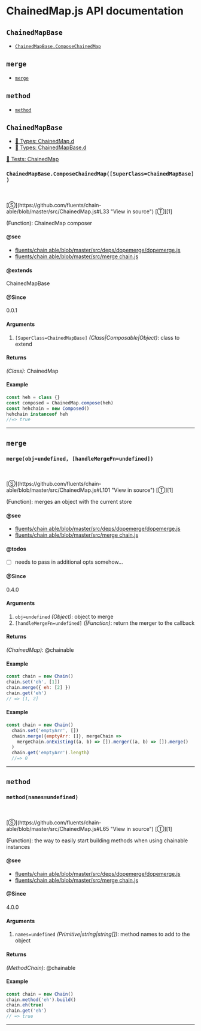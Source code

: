 # ChainedMap.js API documentation

<!-- div class="toc-container" -->

<!-- div -->

## `ChainedMapBase`
* <a href="#ChainedMapBase-prototype-ComposeChainedMap"  data-meta="ChainedMapBase ComposeChainedMap SuperClass ChainedMapBase"  data-call="ComposeChainedMap SuperClass ChainedMapBase"  data-category="Methods"  data-description="Function ChainedMap composer"  data-name="ComposeChainedMap"  data-member="ChainedMapBase"  data-see="href https github com fluents chain able blob master src deps dopemerge dopemerge js label fluents chain able blob master src deps dopemerge dopemerge js href https github com fluents chain able blob master src MergeChain js label fluents chain able blob master src merge chain js"  data-all="meta ChainedMapBase n n ComposeChainedMap SuperClass ChainedMapBase call ComposeChainedMap SuperClass ChainedMapBase category Methods description Function ChainedMap composer name ComposeChainedMap member ChainedMapBase see href https github com fluents chain able blob master src deps dopemerge dopemerge js label fluents chain able blob master src deps dopemerge dopemerge js href https github com fluents chain able blob master src MergeChain js label fluents chain able blob master src merge chain js notes todos klassProps" >`ChainedMapBase.ComposeChainedMap`</a>

<!-- /div -->

<!-- div -->

## `merge`
* <a href="#merge"  data-meta="merge obj undefined handleMergeFn undefined"  data-call="merge obj undefined handleMergeFn undefined"  data-category="merge"  data-description="Function merges an object with the current store"  data-name="merge"  data-see="href https github com fluents chain able blob master src deps dopemerge dopemerge js label fluents chain able blob master src deps dopemerge dopemerge js href https github com fluents chain able blob master src MergeChain js label fluents chain able blob master src merge chain js"  data-todos="needs to pass in additional opts somehow"  data-all="meta merge obj undefined handleMergeFn undefined call merge obj undefined handleMergeFn undefined category merge description Function merges an object with the current store name merge member see href https github com fluents chain able blob master src deps dopemerge dopemerge js label fluents chain able blob master src deps dopemerge dopemerge js href https github com fluents chain able blob master src MergeChain js label fluents chain able blob master src merge chain js notes todos needs to pass in additional opts somehow n klassProps" >`merge`</a>

<!-- /div -->

<!-- div -->

## `method`
* <a href="#method"  data-meta="method names undefined"  data-call="method names undefined"  data-category="methods"  data-description="Function the way to easily start building methods when using chainable instances"  data-name="method"  data-see="href https github com fluents chain able blob master src deps dopemerge dopemerge js label fluents chain able blob master src deps dopemerge dopemerge js href https github com fluents chain able blob master src MergeChain js label fluents chain able blob master src merge chain js"  data-all="meta method names undefined call method names undefined category methods description Function the way to easily start building methods when using chainable instances name method member see href https github com fluents chain able blob master src deps dopemerge dopemerge js label fluents chain able blob master src deps dopemerge dopemerge js href https github com fluents chain able blob master src MergeChain js label fluents chain able blob master src merge chain js notes todos klassProps" >`method`</a>

<!-- /div -->

<!-- /div -->

<!-- div class="doc-container" -->

<!-- div -->

## `ChainedMapBase`

<!-- div -->

* <a href="https://github.com/fluents/chain-able/blob/master/typings/ChainedMap.d.ts">🌊  Types: ChainedMap.d</a>&nbsp;
* <a href="https://github.com/fluents/chain-able/blob/master/typings/ChainedMapBase.d.ts">🌊  Types: ChainedMapBase.d</a>&nbsp;

<a href="https://github.com/fluents/chain-able/blob/master/test/ChainedMap.js">🔬  Tests: ChainedMap</a>&nbsp;

<h3 id="ChainedMapBase-prototype-ComposeChainedMap" data-member="ChainedMapBase" data-category="Methods" data-name="ComposeChainedMap"><code>ChainedMapBase.ComposeChainedMap([SuperClass=ChainedMapBase])</code></h3>
<br>
<br>
[&#x24C8;](https://github.com/fluents/chain-able/blob/master/src/ChainedMap.js#L33 "View in source") [&#x24C9;][1]

(Function): ChainedMap composer


#### @see 

* <a href="https://github.com/fluents/chain-able/blob/master/src/deps/dopemerge/dopemerge.js" >fluents/chain able/blob/master/src/deps/dopemerge/dopemerge.js</a>
* <a href="https://github.com/fluents/chain-able/blob/master/src/MergeChain.js" >fluents/chain able/blob/master/src/merge chain.js</a>

#### @extends
ChainedMapBase



#### @Since
0.0.1

#### Arguments
1. `[SuperClass=ChainedMapBase]` *(Class|Composable|Object)*: class to extend

#### Returns
*(Class)*: ChainedMap

#### Example
```js
const heh = class {}
const composed = ChainedMap.compose(heh)
const hehchain = new Composed()
hehchain instanceof heh
//=> true

```
---

<!-- /div -->

<!-- /div -->

<!-- div -->

## `merge`

<!-- div -->

<h3 id="merge" data-member="" data-category="merge" data-name="merge"><code>merge(obj=undefined, [handleMergeFn=undefined])</code></h3>
<br>
<br>
[&#x24C8;](https://github.com/fluents/chain-able/blob/master/src/ChainedMap.js#L101 "View in source") [&#x24C9;][1]

(Function): merges an object with the current store


#### @see 

* <a href="https://github.com/fluents/chain-able/blob/master/src/deps/dopemerge/dopemerge.js" >fluents/chain able/blob/master/src/deps/dopemerge/dopemerge.js</a>
* <a href="https://github.com/fluents/chain-able/blob/master/src/MergeChain.js" >fluents/chain able/blob/master/src/merge chain.js</a>

#### @todos 

- [ ] needs to pass in additional opts somehow...
 

#### @Since
0.4.0

#### Arguments
1. `obj=undefined` *(Object)*: object to merge
2. `[handleMergeFn=undefined]` *(|Function)*: return the merger to the callback

#### Returns
*(ChainedMap)*: @chainable

#### Example
```js
const chain = new Chain()
chain.set('eh', [1])
chain.merge({ eh: [2] })
chain.get('eh')
// => [1, 2]

```
#### Example
```js
const chain = new Chain()
  chain.set('emptyArr', [])
  chain.merge({emptyArr: []}, mergeChain =>
    mergeChain.onExisting((a, b) => []).merger((a, b) => []).merge()
  )
  chain.get('emptyArr').length)
  //=> 0
```
---

<!-- /div -->

<!-- /div -->

<!-- div -->

## `method`

<!-- div -->

<h3 id="method" data-member="" data-category="methods" data-name="method"><code>method(names=undefined)</code></h3>
<br>
<br>
[&#x24C8;](https://github.com/fluents/chain-able/blob/master/src/ChainedMap.js#L65 "View in source") [&#x24C9;][1]

(Function): the way to easily start building methods when using chainable instances


#### @see 

* <a href="https://github.com/fluents/chain-able/blob/master/src/deps/dopemerge/dopemerge.js" >fluents/chain able/blob/master/src/deps/dopemerge/dopemerge.js</a>
* <a href="https://github.com/fluents/chain-able/blob/master/src/MergeChain.js" >fluents/chain able/blob/master/src/merge chain.js</a>

#### @Since
4.0.0

#### Arguments
1. `names=undefined` *(Primitive|string|string&#91;&#93;)*: method names to add to the object

#### Returns
*(MethodChain)*: @chainable

#### Example
```js
const chain = new Chain()
chain.method('eh').build()
chain.eh(true)
chain.get('eh')
// => true

```
---

<!-- /div -->

<!-- /div -->

<!-- /div -->

 [1]: #chainedmapbase "Jump back to the TOC."
